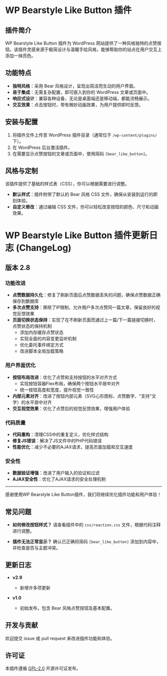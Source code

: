 # WP Bearstyle Like Button 插件

## 插件简介

WP Bearstyle Like Button 插件为 WordPress 网站提供了一种风格独特的点赞按钮。该插件灵感来源于极简设计与温暖手绘风格，能够帮助你的站点在用户交互上添加一抹亮色。

## 功能特点

- **独特风格**：采用 Bear 风格设计，呈现出简洁而生动的用户界面。
- **易于集成**：无需复杂配置，即可嵌入到你的 WordPress 文章或页面中。
- **响应式设计**：兼容各种设备，无论是桌面端还是移动端，都能流畅展示。
- **交互效果**：点击按钮时，带有微妙动画效果，为用户提供即时反馈。

## 安装与配置

1. 将插件文件上传至 WordPress 插件目录（通常位于 `/wp-content/plugins/` 下）。
2. 在 WordPress 后台激活插件。
3. 在需要显示点赞按钮的文章或页面中，使用简码 `[bear_like_button]`。

## 风格与定制

该插件提供了基础的样式表（CSS），你可以根据需要进行调整。

- **默认样式**：插件附带了默认的 Bear 风格 CSS 文件，确保从安装到运行的即刻体验。
- **自定义修改**：通过编辑 CSS 文件，你可以轻松改变按钮的颜色、尺寸和动画效果。

# WP Bearstyle Like Button 插件更新日志 (ChangeLog)

## 版本 2.8

### 功能改进
- **点赞数据持久化**：修复了刷新页面后点赞数据丢失的问题，确保点赞数据正确保存到数据库
- **多次点赞支持**：移除了IP限制，允许用户多次点赞同一篇文章，保留良好的视觉反馈效果
- **页面切换状态保持**：实现了在不刷新页面而通过上一篇/下一篇链接切换时，点赞状态的保持机制
  - 添加内存缓存点赞状态
  - 实现全面的内容变更监听机制
  - 优化委托事件绑定方式
  - 改进脚本全局加载策略

### 用户界面优化
- **按钮布局改进**：优化了点赞和支持按钮的水平对齐方式
  - 实现按钮容器Flex布局，确保两个按钮水平居中对齐
  - 统一按钮高度和宽度，提升视觉一致性
- **内部元素对齐**：改进了按钮内部元素（SVG心形图标、点赞数字、"支持"文字）的水平居中对齐
- **交互视觉效果**：优化了点赞后的视觉反馈效果，增强用户体验

### 代码质量
- **代码重构**：清理CSS中的重复定义，优化样式结构
- **修复JS错误**：解决了JS文件中的PHP代码错误
- **性能优化**：减少不必要的AJAX请求，提高页面加载和交互速度

### 安全性
- **数据验证增强**：改进了用户输入的验证和过滤
- **AJAX安全性**：优化了AJAX请求的安全处理机制

---

感谢使用WP Bearstyle Like Button插件，我们将继续优化插件功能和用户体验！

## 常见问题

- **如何修改按钮样式？**
  请查看插件中的 `css/reaction.css` 文件，根据代码注释进行调整。

- **插件无法正常显示？**
  确认已正确将简码 `[bear_like_button]` 添加到内容中，并检查是否与主题冲突。

## 更新日志

- **v2.9**
  - 新增许多项更新
  
- **v1.0**
  - 初始发布，包含 Bear 风格点赞按钮及基本配置。

## 开发与贡献

欢迎提交 issue 或 pull request 来改进插件功能和体验。

## 许可证

本插件遵循 [GPL-2.0](https://www.gnu.org/licenses/gpl-2.0.html) 开源许可证发布。
